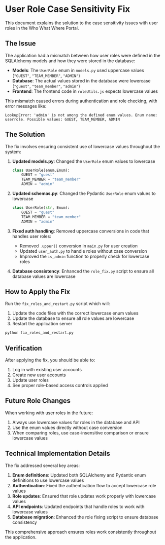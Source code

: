 # User Role Case Sensitivity Fix

This document explains the solution to the case sensitivity issues with user roles in the Who What Where Portal.

## The Issue

The application had a mismatch between how user roles were defined in the SQLAlchemy models and how they were stored in the database:

- **Models**: The `UserRole` enum in `models.py` used uppercase values (`"GUEST"`, `"TEAM_MEMBER"`, `"ADMIN"`)
- **Database**: The actual values stored in the database were lowercase (`"guest"`, `"team_member"`, `"admin"`)
- **Frontend**: The frontend code in `roleUtils.js` expects lowercase values

This mismatch caused errors during authentication and role checking, with error messages like:

```
LookupError: 'admin' is not among the defined enum values. Enum name: userrole. Possible values: GUEST, TEAM_MEMBER, ADMIN
```

## The Solution

The fix involves ensuring consistent use of lowercase values throughout the system:

1. **Updated models.py**: Changed the `UserRole` enum values to lowercase
   ```python
   class UserRole(enum.Enum):
       GUEST = "guest"
       TEAM_MEMBER = "team_member"
       ADMIN = "admin"
   ```

2. **Updated schemas.py**: Changed the Pydantic `UserRole` enum values to lowercase
   ```python
   class UserRole(str, Enum):
       GUEST = "guest"
       TEAM_MEMBER = "team_member"
       ADMIN = "admin"
   ```

3. **Fixed auth handling**: Removed uppercase conversions in code that handles user roles:
   - Removed `.upper()` conversion in `main.py` for user creation
   - Updated `user_auth.py` to handle roles without case conversion
   - Improved the `is_admin` function to properly check for lowercase roles

4. **Database consistency**: Enhanced the `role_fix.py` script to ensure all database values are lowercase

## How to Apply the Fix

Run the `fix_roles_and_restart.py` script which will:

1. Update the code files with the correct lowercase enum values
2. Update the database to ensure all role values are lowercase
3. Restart the application server

```bash
python fix_roles_and_restart.py
```

## Verification

After applying the fix, you should be able to:

1. Log in with existing user accounts
2. Create new user accounts
3. Update user roles
4. See proper role-based access controls applied

## Future Role Changes

When working with user roles in the future:

1. Always use lowercase values for roles in the database and API
2. Use the enum values directly without case conversion
3. When comparing roles, use case-insensitive comparison or ensure lowercase values

## Technical Implementation Details

The fix addressed several key areas:

1. **Enum definitions**: Updated both SQLAlchemy and Pydantic enum definitions to use lowercase values
2. **Authentication**: Fixed the authentication flow to accept lowercase role values
3. **Role updates**: Ensured that role updates work properly with lowercase values
4. **API endpoints**: Updated endpoints that handle roles to work with lowercase values
5. **Database migration**: Enhanced the role fixing script to ensure database consistency

This comprehensive approach ensures roles work consistently throughout the application.
